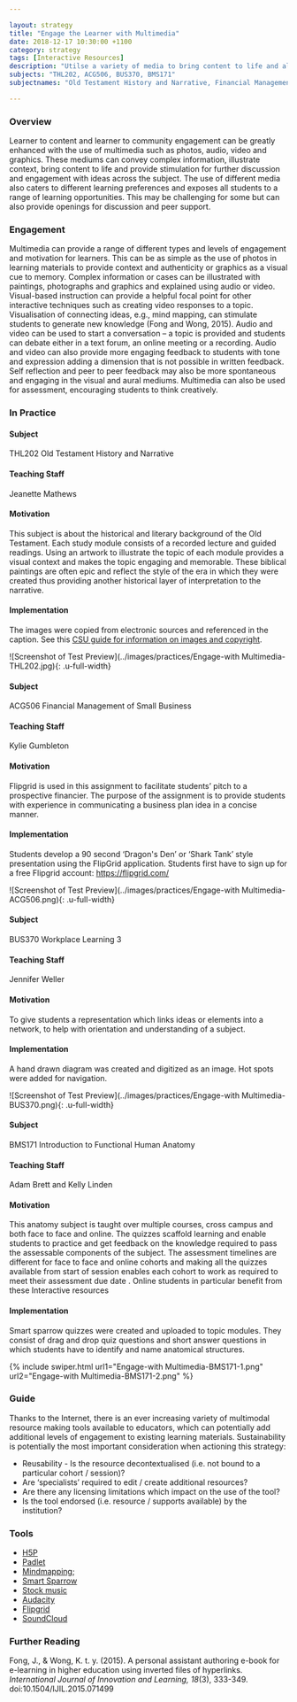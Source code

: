 ```yaml
---

layout: strategy
title: "Engage the Learner with Multimedia"
date: 2018-12-17 10:30:00 +1100
category: strategy
tags: [Interactive Resources]
description: "Utilse a variety of media to bring content to life and allow students to explore."
subjects: "THL202, ACG506, BUS370, BMS171"
subjectnames: "Old Testament History and Narrative, Financial Management of Small Business, Workplace Learning 3, Introduction to Functional Human Anatomy"

---
```


### Overview

Learner to content and learner to community engagement can be greatly enhanced with the use of multimedia such as photos, audio, video and graphics. These mediums can convey complex information, illustrate context, bring content to life and provide stimulation for further discussion and engagement with ideas across the subject. The use of different media also caters to different learning preferences and exposes all students to a range of learning opportunities. This may be challenging for some but can also provide openings for discussion and peer support.

### Engagement

Multimedia can provide a range of different types and levels of engagement and motivation for learners. This can be as simple as the use of photos in learning materials to provide context and authenticity or graphics as a visual cue to memory. Complex information or cases can be illustrated with paintings, photographs and graphics and explained using audio or video. Visual-based instruction can provide a helpful focal point for other interactive techniques such as creating video responses to a topic. Visualisation of connecting ideas, e.g., mind mapping, can stimulate students to generate new knowledge (Fong and Wong, 2015). Audio and video can be used to start a conversation – a topic is provided and students can debate either in a text forum, an online meeting or a recording. Audio and video can also provide more engaging feedback to students with tone and expression adding a dimension that is not possible in written feedback. Self reflection and peer to peer feedback may also be more spontaneous and engaging in the visual and aural mediums. Multimedia can also be used for assessment, encouraging students to think creatively.

### In Practice

<div class="u-release practice" >

<div class="practice-item">
<div class="practice-content" markdown="1">

#### Subject
THL202 Old Testament History and Narrative

#### Teaching Staff
Jeanette Mathews

#### Motivation
This subject is about the historical and literary background of the Old Testament. Each study module consists of a recorded lecture and guided readings. Using an artwork to illustrate the topic of each module provides a visual context and makes the topic engaging and memorable. These biblical paintings are often epic and reflect the style of the era in which they were created thus providing another historical layer of interpretation to the narrative.

#### Implementation
The images were copied from electronic sources and referenced in the caption. See this [CSU guide for information on images and copyright](https://www.csu.edu.au/copyright/quickguides).

![Screenshot of Test Preview](../images/practices/Engage-with Multimedia-THL202.jpg){: .u-full-width}

</div>
</div>

<div class="practice-item">
<div class="practice-content" markdown="1">

#### Subject
ACG506 Financial Management of Small Business

#### Teaching Staff
Kylie Gumbleton

#### Motivation
Flipgrid is used in this assignment to facilitate students’ pitch to a prospective financier. The purpose of the assignment is to provide students with experience in communicating a business plan idea in a concise manner.

#### Implementation
Students develop a 90 second ‘Dragon's Den’ or ‘Shark Tank’ style presentation using the FlipGrid application. Students first have to sign up for a free Flipgrid account: https://flipgrid.com/

![Screenshot of Test Preview](../images/practices/Engage-with Multimedia-ACG506.png){: .u-full-width}

</div>
</div>

<div class="practice-item">
<div class="practice-content" markdown="1">

#### Subject
BUS370 Workplace Learning 3
#### Teaching Staff
Jennifer Weller

#### Motivation
To give students a representation which links ideas or elements into a network, to help with orientation and understanding of a subject.

#### Implementation
A hand drawn diagram was created and digitized as an image. Hot spots were added for navigation.

![Screenshot of Test Preview](../images/practices/Engage-with Multimedia-BUS370.png){: .u-full-width}

</div>
</div>

<div class="practice-item">
<div class="practice-content" markdown="1">

#### Subject
BMS171 Introduction to Functional Human Anatomy

#### Teaching Staff
Adam Brett and Kelly Linden

#### Motivation
This anatomy subject is taught over multiple courses, cross campus and both face to face and online. The quizzes scaffold learning and enable students to practice and get feedback on the knowledge required to pass the assessable components of the subject. The assessment timelines are different for face to face and online cohorts and making all the quizzes available from start of session enables each cohort to work as required to meet their assessment due date . Online students in particular benefit from these Interactive resources

#### Implementation
Smart sparrow quizzes were created and uploaded to topic modules. They consist of drag and drop quiz questions and short answer questions in which students have to identify and name anatomical structures.


{% include swiper.html url1="Engage-with Multimedia-BMS171-1.png" url2="Engage-with Multimedia-BMS171-2.png" %}

</div>
</div>

</div>

### Guide
Thanks to the Internet, there is an ever increasing variety of multimodal resource making tools available to educators, which can potentially add additional levels of engagement to existing learning materials. Sustainability is potentially the most important consideration when actioning this strategy:

* Reusability - Is the resource decontextualised (i.e. not bound to a particular cohort / session)?
* Are ‘specialists’ required to edit / create additional resources?
* Are there any licensing limitations which impact on the use of the tool?
* Is the tool endorsed (i.e. resource / supports available) by the institution?

### Tools

- [H5P](https://h5p.org/)
- [Padlet](https://padlet.com/)
- [Mindmapping](http://www.mindmaple.com/Default.aspx);
- [Smart Sparrow](https://www.smartsparrow.com/)
- [Stock music](http://theelearningcoach.com/media/audio/music-for-elearning/)
- [Audacity](https://sourceforge.net/projects/audacity/)
- [Flipgrid](https://info.flipgrid.com/)
- [SoundCloud](http://soundcloud.com)

### Further Reading

<div class="apa-ref" markdown="1">

Fong, J., & Wong, K. t. y. (2015). A personal assistant authoring e-book for e-learning in higher education using inverted files of hyperlinks. *International Journal of Innovation and Learning, 18*(3), 333-349. doi:10.1504/IJIL.2015.071499

</div>
